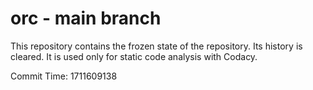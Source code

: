 # orc - main branch

This repository contains the frozen state of the repository.
Its history is cleared. It is used only for static code
analysis with Codacy.

Commit Time: 1711609138